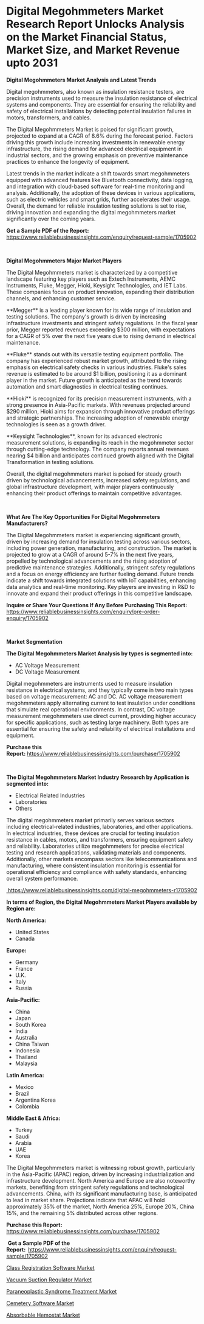 <p><h1>Digital Megohmmeters Market Research Report Unlocks Analysis on the Market Financial Status, Market Size, and Market Revenue upto 2031</h1></p><p><strong>Digital Megohmmeters Market Analysis and Latest Trends</strong></p>
<p><p>Digital megohmmeters, also known as insulation resistance testers, are precision instruments used to measure the insulation resistance of electrical systems and components. They are essential for ensuring the reliability and safety of electrical installations by detecting potential insulation failures in motors, transformers, and cables.</p><p>The Digital Megohmmeters Market is poised for significant growth, projected to expand at a CAGR of 8.6% during the forecast period. Factors driving this growth include increasing investments in renewable energy infrastructure, the rising demand for advanced electrical equipment in industrial sectors, and the growing emphasis on preventive maintenance practices to enhance the longevity of equipment. </p><p>Latest trends in the market indicate a shift towards smart megohmmeters equipped with advanced features like Bluetooth connectivity, data logging, and integration with cloud-based software for real-time monitoring and analysis. Additionally, the adoption of these devices in various applications, such as electric vehicles and smart grids, further accelerates their usage. Overall, the demand for reliable insulation testing solutions is set to rise, driving innovation and expanding the digital megohmmeters market significantly over the coming years.</p></p>
<p><strong>Get a Sample PDF of the Report:&nbsp;</strong> <a href="https://www.reliablebusinessinsights.com/enquiry/request-sample/1705902?utm_campaign=1759&utm_medium=2&utm_source=Github&utm_content=ia&utm_term=21102024&utm_id=digital-megohmmeters">https://www.reliablebusinessinsights.com/enquiry/request-sample/1705902</a></p>
<p>&nbsp;</p>
<p><strong>Digital Megohmmeters Major Market Players</strong></p>
<p><p>The Digital Megohmmeters market is characterized by a competitive landscape featuring key players such as Extech Instruments, AEMC Instruments, Fluke, Megger, Hioki, Keysight Technologies, and IET Labs. These companies focus on product innovation, expanding their distribution channels, and enhancing customer service.</p><p>**Megger** is a leading player known for its wide range of insulation and testing solutions. The company's growth is driven by increasing infrastructure investments and stringent safety regulations. In the fiscal year prior, Megger reported revenues exceeding $300 million, with expectations for a CAGR of 5% over the next five years due to rising demand in electrical maintenance.</p><p>**Fluke** stands out with its versatile testing equipment portfolio. The company has experienced robust market growth, attributed to the rising emphasis on electrical safety checks in various industries. Fluke's sales revenue is estimated to be around $1 billion, positioning it as a dominant player in the market. Future growth is anticipated as the trend towards automation and smart diagnostics in electrical testing continues.</p><p>**Hioki** is recognized for its precision measurement instruments, with a strong presence in Asia-Pacific markets. With revenues projected around $290 million, Hioki aims for expansion through innovative product offerings and strategic partnerships. The increasing adoption of renewable energy technologies is seen as a growth driver.</p><p>**Keysight Technologies**, known for its advanced electronic measurement solutions, is expanding its reach in the megohmmeter sector through cutting-edge technology. The company reports annual revenues nearing $4 billion and anticipates continued growth aligned with the Digital Transformation in testing solutions.</p><p>Overall, the digital megohmmeters market is poised for steady growth driven by technological advancements, increased safety regulations, and global infrastructure development, with major players continuously enhancing their product offerings to maintain competitive advantages.</p></p>
<p>&nbsp;</p>
<p><strong>What Are The Key Opportunities For Digital Megohmmeters Manufacturers?</strong></p>
<p><p>The Digital Megohmmeters market is experiencing significant growth, driven by increasing demand for insulation testing across various sectors, including power generation, manufacturing, and construction. The market is projected to grow at a CAGR of around 5-7% in the next five years, propelled by technological advancements and the rising adoption of predictive maintenance strategies. Additionally, stringent safety regulations and a focus on energy efficiency are further fueling demand. Future trends indicate a shift towards integrated solutions with IoT capabilities, enhancing data analytics and real-time monitoring. Key players are investing in R&D to innovate and expand their product offerings in this competitive landscape.</p></p>
<p><strong>Inquire or Share Your Questions If Any Before Purchasing This Report:</strong> <a href="https://www.reliablebusinessinsights.com/enquiry/pre-order-enquiry/1705902?utm_campaign=1759&utm_medium=2&utm_source=Github&utm_content=ia&utm_term=21102024&utm_id=digital-megohmmeters">https://www.reliablebusinessinsights.com/enquiry/pre-order-enquiry/1705902</a></p>
<p>&nbsp;</p>
<p><strong>Market Segmentation</strong></p>
<p><strong>The Digital Megohmmeters Market Analysis by types is segmented into:</strong></p>
<p><ul><li>AC Voltage Measurement</li><li>DC Voltage Measurement</li></ul></p>
<p><p>Digital megohmmeters are instruments used to measure insulation resistance in electrical systems, and they typically come in two main types based on voltage measurement: AC and DC. AC voltage measurement megohmmeters apply alternating current to test insulation under conditions that simulate real operational environments. In contrast, DC voltage measurement megohmmeters use direct current, providing higher accuracy for specific applications, such as testing large machinery. Both types are essential for ensuring the safety and reliability of electrical installations and equipment.</p></p>
<p><strong>Purchase this Report:&nbsp;</strong><a href="https://www.reliablebusinessinsights.com/purchase/1705902?utm_campaign=1759&utm_medium=2&utm_source=Github&utm_content=ia&utm_term=21102024&utm_id=digital-megohmmeters">https://www.reliablebusinessinsights.com/purchase/1705902</a></p>
<p>&nbsp;</p>
<p><strong>The Digital Megohmmeters Market Industry Research by Application is segmented into:</strong></p>
<p><ul><li>Electrical Related Industries</li><li>Laboratories</li><li>Others</li></ul></p>
<p><p>The digital megohmmeters market primarily serves various sectors including electrical-related industries, laboratories, and other applications. In electrical industries, these devices are crucial for testing insulation resistance in cables, motors, and transformers, ensuring equipment safety and reliability. Laboratories utilize megohmmeters for precise electrical testing and research applications, validating materials and components. Additionally, other markets encompass sectors like telecommunications and manufacturing, where consistent insulation monitoring is essential for operational efficiency and compliance with safety standards, enhancing overall system performance.</p></p>
<p><a href="https://www.reliablebusinessinsights.com/digital-megohmmeters-r1705902?utm_campaign=1759&utm_medium=2&utm_source=Github&utm_content=ia&utm_term=21102024&utm_id=digital-megohmmeters">&nbsp;https://www.reliablebusinessinsights.com/digital-megohmmeters-r1705902</a></p>
<p><strong>In terms of Region, the Digital Megohmmeters Market Players available by Region are:</strong></p>
<p>
    <p> <strong> North America: </strong>
        <ul>
            <li>United States</li>
            <li>Canada</li>
        </ul>
        </p> 
    <p> <strong> Europe: </strong>
        <ul>
            <li>Germany</li>
            <li>France</li>
            <li>U.K.</li>
            <li>Italy</li>
            <li>Russia</li>
        </ul>
        </p> 
    <p> <strong> Asia-Pacific: </strong>
        <ul>
            <li>China</li>
            <li>Japan</li>
            <li>South Korea</li>
            <li>India</li>
            <li>Australia</li>
            <li>China Taiwan</li>
            <li>Indonesia</li>
            <li>Thailand</li>
            <li>Malaysia</li>
        </ul>
        </p> 
    <p> <strong> Latin America: </strong>
        <ul>
            <li>Mexico</li>
            <li>Brazil</li>
            <li>Argentina Korea</li>
            <li>Colombia</li>
        </ul>
        </p> 
    <p> <strong> Middle East & Africa: </strong>
        <ul>
            <li>Turkey</li>
            <li>Saudi</li>
            <li>Arabia</li>
            <li>UAE</li>
            <li>Korea</li>
        </ul>
    </p>
    </p>
<p><p>The Digital Megohmmeters market is witnessing robust growth, particularly in the Asia-Pacific (APAC) region, driven by increasing industrialization and infrastructure development. North America and Europe are also noteworthy markets, benefiting from stringent safety regulations and technological advancements. China, with its significant manufacturing base, is anticipated to lead in market share. Projections indicate that APAC will hold approximately 35% of the market, North America 25%, Europe 20%, China 15%, and the remaining 5% distributed across other regions.</p></p>
<p><strong>Purchase this Report: </strong><a href="https://www.reliablebusinessinsights.com/purchase/1705902?utm_campaign=1759&utm_medium=2&utm_source=Github&utm_content=ia&utm_term=21102024&utm_id=digital-megohmmeters">https://www.reliablebusinessinsights.com/purchase/1705902</a></p>
<p>&nbsp;<strong>Get a Sample PDF of the Report:&nbsp;&nbsp;</strong><a href="https://www.reliablebusinessinsights.com/enquiry/request-sample/1705902?utm_campaign=1759&utm_medium=2&utm_source=Github&utm_content=ia&utm_term=21102024&utm_id=digital-megohmmeters">https://www.reliablebusinessinsights.com/enquiry/request-sample/1705902</a></p>
<p><strong></strong></p>
<p><p><a href="https://www.linkedin.com/pulse/strategic-market-insights-global-class-registration-software-hxg0f?utm_campaign=1759&utm_medium=2&utm_source=Github&utm_content=ia&utm_term=21102024&utm_id=digital-megohmmeters">Class Registration Software Market</a></p><p><a href="https://www.linkedin.com/pulse/vacuum-suction-regulator-market-evolution-global-trends-regional-vfu5e?utm_campaign=1759&utm_medium=2&utm_source=Github&utm_content=ia&utm_term=21102024&utm_id=digital-megohmmeters">Vacuum Suction Regulator Market</a></p><p><a href="https://www.linkedin.com/pulse/paraneoplastic-syndrome-treatment-market-outlook-current-uoapf?utm_campaign=1759&utm_medium=2&utm_source=Github&utm_content=ia&utm_term=21102024&utm_id=digital-megohmmeters">Paraneoplastic Syndrome Treatment Market</a></p><p><a href="https://www.linkedin.com/pulse/global-cemetery-software-market-opportunities-challenges2024-wofxf?utm_campaign=1759&utm_medium=2&utm_source=Github&utm_content=ia&utm_term=21102024&utm_id=digital-megohmmeters">Cemetery Software Market</a></p><p><a href="https://www.linkedin.com/pulse/absorbable-hemostat-landscape-product-spectrum-market-trajectories-ttq7e?utm_campaign=1759&utm_medium=2&utm_source=Github&utm_content=ia&utm_term=21102024&utm_id=digital-megohmmeters">Absorbable Hemostat Market</a></p></p>